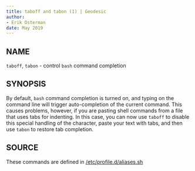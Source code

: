 ```yaml
---
title: taboff and tabon (1) | Geodesic
author:
- Erik Osterman
date: May 2019
---
```


## NAME

`taboff`, `tabon` - control `bash` command completion

## SYNOPSIS

By default, `bash` command completion is turned on, and typing <tab> on the command line will trigger 
auto-completion of the current command. This causes problems, however, if you are pasting shell 
commands from a file that uses tabs for indenting. In this case, you can now use `taboff` to disable 
this special handling of the <tab> character, paste your text with tabs, and then use `tabon` to 
restore tab completion.

## SOURCE

These commands are defined in [/etc/profile.d/aliases.sh](../rootfs/etc/profile.d/aliases.sh)

